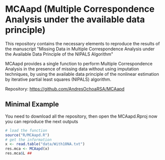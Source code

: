# MCAapd (Multiple Correspondence Analysis under the available data principle)
This repository contains the necessary elements to reproduce the results of the manuscript "Missing Data in Multiple Correspondence Analysis under the Available Data Principle of the NIPALS Algorithm"

MCAapd provides a single function to perform Multiple Correspondence Analysis in the presence of missing data without using imputation techniques, by using the available data principle of the nonlinear estimation by iterative partial least squares (NIPALS) algorithm.

Repository: https://github.com/AndresOchoaRSA/MCAapd

## Minimal Example
You need to download all the repository, then open the MCAapd.Rproj now you can reproduce the next outputs

```R
# load the function
source("R/MCAapd.R")
# get the information
x <- read.table("data/With10NA.txt")
res.mca <- MCAapd(x)
res.mca$L ##


```
